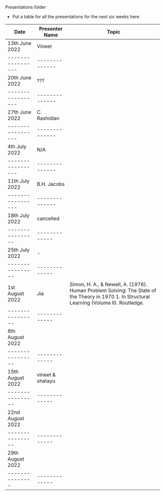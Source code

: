 Presentations folder
* Put a table for all the presentations for the next six weeks here.

Date               | Presenter Name |       Topic        | 
-----------------  | -------------- |  ----------------
13th June 2022     | Vineet         | 
-----------------  | -------------- |  
20th June 2022     | ???            | 
-----------------  | -------------- |  
27th June 2022     | C. Rashidian   | 
-----------------  | -------------- |  
4th July  2022     | N/A            | 
-----------------  | -------------- |  
11th July  2022    | B.H. Jacobs    | 
-----------------  | -------------- |  
18th July 2022     | cancelled      |
----------------   | -------------  |
25th July 2022     | -              |
----------------   | -------------  |
1st August 2022    | Jia            |  Simon, H. A., & Newell, A. (1976). Human Problem Solving: The State of the Theory in 1970                            1. In Structural Learning (Volume II). Routledge.
----------------   | -------------  |
8th August 2022    |                |
----------------   | -------------  |
15th August 2022   | vineet & shatayu |          
----------------   | -------------  |
22nd August  2022  |                |
----------------   | -------------  | 
29th August  2022  |                |
---------------    | -------------  | 
